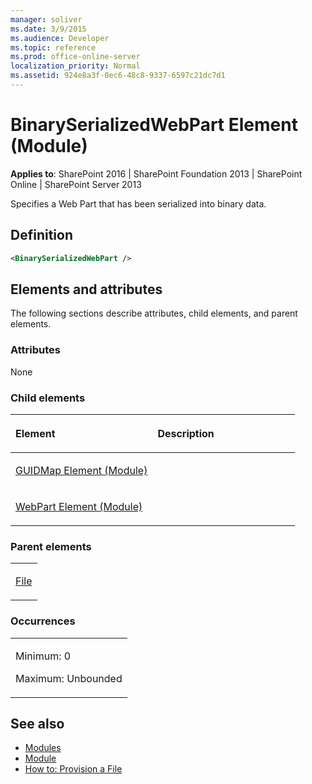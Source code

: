 ```yaml
---
manager: soliver
ms.date: 3/9/2015
ms.audience: Developer
ms.topic: reference
ms.prod: office-online-server
localization_priority: Normal
ms.assetid: 924e8a3f-0ec6-48c8-9337-6597c21dc7d1
---
```


# BinarySerializedWebPart Element (Module)

**Applies to**: SharePoint 2016 | SharePoint Foundation 2013 | SharePoint Online | SharePoint Server 2013

Specifies a Web Part that has been serialized into binary data.

## Definition

```XML
<BinarySerializedWebPart />
```

## Elements and attributes

The following sections describe attributes, child elements, and parent elements.

### Attributes

None

### Child elements

<table>
<colgroup>
<col width="50%" />
<col width="50%" />
</colgroup>
<thead>
<tr class="header">
<th align="left"><p>Element</p></th>
<th align="left"><p>Description</p></th>
</tr>
</thead>
<tbody>
<tr class="odd">
<td align="left"><p><a href="guidmap-element-module.md">GUIDMap Element (Module)</a></p></td>
<td align="left"><p></p></td>
</tr>
<tr class="even">
<td align="left"><p><a href="webpart-element-module.md">WebPart Element (Module)</a></p></td>
<td align="left"><p></p></td>
</tr>
</tbody>
</table>

### Parent elements

<table>
<colgroup>
<col width="100%" />
</colgroup>
<tbody>
<tr class="odd">
<td align="left"><p><a href="file-element-module.md">File</a></p></td>
</tr>
</tbody>
</table>

### Occurrences

<table>
<colgroup>
<col width="100%" />
</colgroup>
<tbody>
<tr class="odd">
<td align="left"><p>Minimum: 0</p>
<p>Maximum: Unbounded</p></td>
</tr>
</tbody>
</table>

## See also

- [Modules](modules.md)
- [Module](http://msdn.microsoft.com/library/e5eeed6e-d785-496d-82b5-08d153588045(Office.15).aspx)
- [How to: Provision a File](http://msdn.microsoft.com/library/438d5a75-7f39-4fa9-a365-d86e8ba967b6(Office.15).aspx)







